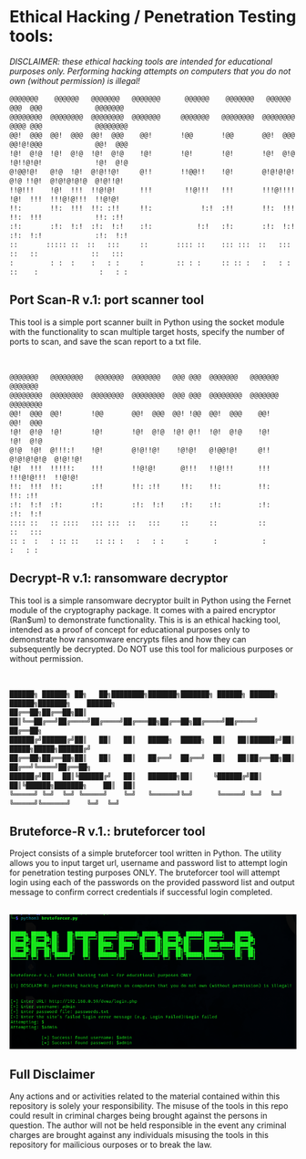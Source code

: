 <h1>Ethical Hacking / Penetration Testing tools:</h1>

<i>DISCLAIMER: these ethical hacking tools are intended for educational purposes only. Performing hacking attempts on computers that you do not own (without permission) is illegal!</i>
<br>

    @@@@@@@    @@@@@@   @@@@@@@   @@@@@@@      @@@@@@    @@@@@@@   @@@@@@   @@@  @@@             @@@@@@@   
    @@@@@@@@  @@@@@@@@  @@@@@@@@  @@@@@@@     @@@@@@@   @@@@@@@@  @@@@@@@@  @@@@ @@@             @@@@@@@@  
    @@!  @@@  @@!  @@@  @@!  @@@    @@!       !@@       !@@       @@!  @@@  @@!@!@@@             @@!  @@@  
    !@!  @!@  !@!  @!@  !@!  @!@    !@!       !@!       !@!       !@!  @!@  !@!!@!@!             !@!  @!@  
    @!@@!@!   @!@  !@!  @!@!!@!     @!!       !!@@!!    !@!       @!@!@!@!  @!@ !!@!  @!@!@!@!@  @!@!!@!   
    !!@!!!    !@!  !!!  !!@!@!      !!!        !!@!!!   !!!       !!!@!!!!  !@!  !!!  !!!@!@!!!  !!@!@!    
    !!:       !!:  !!!  !!: :!!     !!:            !:!  :!!       !!:  !!!  !!:  !!!             !!: :!!   
    :!:       :!:  !:!  :!:  !:!    :!:           !:!   :!:       :!:  !:!  :!:  !:!             :!:  !:!  
    ::       ::::: ::  ::   :::     ::       :::: ::    ::: :::  ::   :::   ::   ::             ::   :::  
    :         : :  :    :   : :     :        :: : :     :: :: :   :   : :  ::    :               :   : :  

<h2> Port Scan-R v.1: port scanner tool </h2>

<p>This tool is a simple port scanner built in Python using the socket module with the functionality to scan multiple target hosts, specify the number of ports to scan, and save the scan report to a txt file.</p>
<br>

    @@@@@@@   @@@@@@@@   @@@@@@@  @@@@@@@   @@@ @@@  @@@@@@@   @@@@@@@             @@@@@@@   
    @@@@@@@@  @@@@@@@@  @@@@@@@@  @@@@@@@@  @@@ @@@  @@@@@@@@  @@@@@@@             @@@@@@@@  
    @@!  @@@  @@!       !@@       @@!  @@@  @@! !@@  @@!  @@@    @@!               @@!  @@@  
    !@!  @!@  !@!       !@!       !@!  @!@  !@! @!!  !@!  @!@    !@!               !@!  @!@  
    @!@  !@!  @!!!:!    !@!       @!@!!@!    !@!@!   @!@@!@!     @!!    @!@!@!@!@  @!@!!@!   
    !@!  !!!  !!!!!:    !!!       !!@!@!      @!!!   !!@!!!      !!!    !!!@!@!!!  !!@!@!    
    !!:  !!!  !!:       :!!       !!: :!!     !!:    !!:         !!:               !!: :!!   
    :!:  !:!  :!:       :!:       :!:  !:!    :!:    :!:         :!:               :!:  !:!  
    :::: ::   :: ::::   ::: :::  ::   :::     ::     ::          ::               ::   :::  
    :: :  :   : :: ::    :: :: :   :   : :     :      :           :                 :   : :  

<h2>Decrypt-R v.1: ransomware decryptor</h2>
 
<p>This tool is a simple ransomware decryptor built in Python using the Fernet module of the cryptography package. It comes with a paired encryptor (Ran$um) to demonstrate functionality. This is is an ethical hacking tool, intended as a proof of concept for educational purposes only to demonstrate how ransomware encrypts files and how they can subsequently be decrypted. Do NOT use this tool for malicious purposes or without permission.</p>
<br>

                                                                                                                        
    ██████╗ ██████╗ ██╗   ██╗████████╗███████╗███████╗ ██████╗ ██████╗  ██████╗███████╗    ██████╗ 
    ██╔══██╗██╔══██╗██║   ██║╚══██╔══╝██╔════╝██╔════╝██╔═══██╗██╔══██╗██╔════╝██╔════╝    ██╔══██╗
    ██████╔╝██████╔╝██║   ██║   ██║   █████╗  █████╗  ██║   ██║██████╔╝██║     █████╗█████╗██████╔╝
    ██╔══██╗██╔══██╗██║   ██║   ██║   ██╔══╝  ██╔══╝  ██║   ██║██╔══██╗██║     ██╔══╝╚════╝██╔══██╗
    ██████╔╝██║  ██║╚██████╔╝   ██║   ███████╗██║     ╚██████╔╝██║  ██║╚██████╗███████╗    ██║  ██║
    ╚═════╝ ╚═╝  ╚═╝ ╚═════╝    ╚═╝   ╚══════╝╚═╝      ╚═════╝ ╚═╝  ╚═╝ ╚═════╝╚══════╝    ╚═╝  ╚═╝
                                                                                               
                                                                                                                        
<h2>Bruteforce-R v.1.: bruteforcer tool</h2>

<p> Project consists of a simple bruteforcer tool written in Python. The utility allows you to input target url, username and password list to attempt login for penetration testing purposes ONLY. The bruteforcer tool will attempt login using each of the passwords on the provided password list and output message to confirm correct credentials if successful login completed.  </p>
<br>

<div align="center">
<img src="https://github.com/hanoconnor/eh-tools/blob/main/Lib/bruteforcer/bruteforcer-example-owaspbwa-alt.png"/>
</div>

<h2>Full Disclaimer</h2>
<p>Any actions and or activities related to the material contained within this repository is solely your responsibility. The misuse of the tools in this repo could result in criminal charges being brought against the persons in question. The author will not be held responsible in the event any criminal charges are brought against any individuals misusing the tools in this repository for mailicious ourposes or to break the law.</p>
